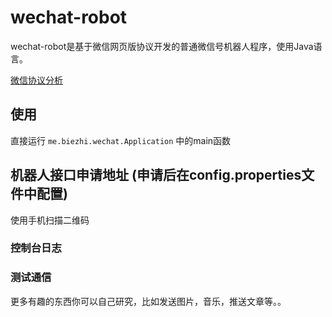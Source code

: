 # wechat-robot

wechat-robot是基于微信网页版协议开发的普通微信号机器人程序，使用Java语言。

[微信协议分析](doc/protocol.md)

## 使用

直接运行 `me.biezhi.wechat.Application` 中的main函数

## 机器人接口申请地址 (申请后在config.properties文件中配置)


使用手机扫描二维码

### 控制台日志


### 测试通信


更多有趣的东西你可以自己研究，比如发送图片，音乐，推送文章等。。
